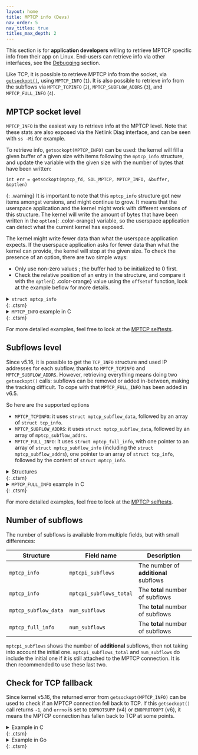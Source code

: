 ```yaml
---
layout: home
title: MPTCP info (Devs)
nav_order: 5
nav_titles: true
titles_max_depth: 2
---
```


This section is for **application developers** willing to retrieve MPTCP
specific info from their app on Linux. End-users can retrieve info via other
interfaces, see the [Debugging](debugging.html) section.

Like TCP, it is possible to retrieve MPTCP info from the socket, via
[`getsockopt()`](https://www.man7.org/linux/man-pages/man2/getsockopt.2.html),
using `MPTCP_INFO` (`1`). It is also possible to retrieve info from the subflows
via `MPTCP_TCPINFO` (`2`), `MPTCP_SUBFLOW_ADDRS` (`3`), and `MPTCP_FULL_INFO`
(`4`).

## MPTCP socket level

`MPTCP_INFO` is the easiest way to retrieve info at the MPTCP level. Note that
these stats are also exposed via the Netlink Diag interface, and can be seen
with `ss -Mi` for example.

To retrieve info, `getsockopt(MPTCP_INFO)` can be used: the kernel will fill a
given buffer of a given size with items following the `mptcp_info` structure,
and update the variable with the given size with the number of bytes that have
been written:

<div class="language-c highlighter-rouge">
  <div class="highlight">
    <pre class="highlight"><code>int err = <span class="color-main">getsockopt</span>(<span class="color-blue">mptcp_fd</span>, <span class="color-yellow">SOL_MPTCP</span>, <span class="color-green">MPTCP_INFO</span>, &<span class="color-red">buffer</span>, &<span class="color-orange">optlen</span>)</code></pre>
  </div>
</div>

{: .warning}
It is important to note that this `mptcp_info` structure got new items amongst
versions, and might continue to grow. It means that the userspace application
and the kernel might work with different versions of this structure. The
kernel will write the amount of bytes that have been written in the
`optlen`{: .color-orange} variable, so the userspace application can detect what
the current kernel has exposed.

The kernel might write fewer data than what the userspace application expects.
If the userspace application asks for fewer data than what the kernel can
provide, the kernel will stop at the given size. To check the presence of an
option, there are two simple ways:

- Only use non-zero values ; the buffer had to be initialized to 0 first.
- Check the relative position of an entry in the structure, and compare it with
  the `optlen`{: .color-orange} value using the `offsetof` function, look at the
  example beflow for more details.

<details markdown="block">
<summary><code>struct mptcp_info</code> </summary>

```c
// Items are grouped by waves of addition
struct mptcp_info {
    // v5.9
    __u8   mptcpi_subflows;
    __u8   mptcpi_add_addr_signal;
    __u8   mptcpi_add_addr_accepted;
    __u8   mptcpi_subflows_max;
    __u8   mptcpi_add_addr_signal_max;
    __u8   mptcpi_add_addr_accepted_max;
    __u32  mptcpi_flags;
    __u32  mptcpi_token;
    __u64  mptcpi_write_seq;
    __u64  mptcpi_snd_una;
    __u64  mptcpi_rcv_nxt;

    // v5.12
    __u8   mptcpi_local_addr_used;
    __u8   mptcpi_local_addr_max;

    // v5.14
    __u8   mptcpi_csum_enabled;

    // v6.5
    __u32  mptcpi_retransmits;
    __u64  mptcpi_bytes_retrans;
    __u64  mptcpi_bytes_sent;
    __u64  mptcpi_bytes_received;
    __u64  mptcpi_bytes_acked;

    // v6.8
    __u8   mptcpi_subflows_total;

    // v6.10
    __u8   reserved[3];
    __u32  mptcpi_last_data_sent;
    __u32  mptcpi_last_data_recv;
    __u32  mptcpi_last_ack_recv;
};
```

Check [include/uapi/linux/mptcp.h](https://github.com/multipath-tcp/mptcp_net-next/blob/export/include/uapi/linux/mptcp.h)
file to get the latest version.
</details> {: .ctsm}

<details markdown="block">
<summary><code>MPTCP_INFO</code> example in C </summary>

```c
int mptcp_fd; // 'mptcp_fd' has been created before with socket() or accept()
struct mptcp_info info = { 0 };
socklen_t optlen = sizeof(struct mptcp_info);

if (getsockopt(mptcp_fd, SOL_MPTCP, MPTCP_INFO, &info, &optlen) < 0)
    return; // handle errors here

// 'optlen' bytes have been written in the 'info' buffer: can be <= sizeof(struct mptcp_info).
// Check if a field is != 0, or if the kernel support the required info, e.g.:
if ((socklen_t)__builtin_offsetof(struct mptcp_info, mptcpi_subflows_total) < optlen)
    printf("Subflows: %u\n", info.mptcpi_subflows_total);
else
    printf("%s", "mptcpi_subflows_total is not available\n");
```
</details> {: .ctsm}

For more detailed examples, feel free to look at the
[MPTCP selftests](https://github.com/multipath-tcp/mptcp_net-next/blob/export/tools/testing/selftests/net/mptcp/mptcp_sockopt.c).

## Subflows level

Since v5.16, it is possible to get the `TCP_INFO` structure and used IP
addresses for each subflow, thanks to `MPTCP_TCPINFO` and `MPTCP_SUBFLOW_ADDRS`.
However, retrieving everything means doing two `getsockopt()` calls: subflows
can be removed or added in-between, making the tracking difficult. To cope with
that `MPTCP_FULL_INFO` has been added in v6.5.

So here are the supported options
- `MPTCP_TCPINFO`: it uses `struct mptcp_subflow_data`, followed by an array of
  `struct tcp_info`.
- `MPTCP_SUBFLOW_ADDRS`: it uses `struct mptcp_subflow_data`, followed by an
  array of `mptcp_subflow_addrs`.
- `MPTCP_FULL_INFO`: it uses `struct mptcp_full_info`, with one pointer to an
  array of `struct mptcp_subflow_info` (including the `struct mptcp_subflow_addrs`),
  one pointer to an array of `struct tcp_info`, followed by the content of
  `struct mptcp_info`.

<details markdown="block">
<summary>Structures </summary>
<details markdown="block">
<summary><code>struct mptcp_subflow_data</code> </summary>

```c
struct mptcp_subflow_data {
    __u32  size_subflow_data;  /* size of this structure in userspace */
    __u32  num_subflows;       /* must be 0, set by kernel */
    __u32  size_kernel;        /* must be 0, set by kernel */
    __u32  size_user;          /* size of one element in data[] */
};
```
</details> {: .ctsm}

<details markdown="block">
<summary><code>struct mptcp_subflow_addrs</code> </summary>

```c
struct mptcp_subflow_addrs {
    union {
        __kernel_sa_family_t              sa_family;
        struct sockaddr                   sa_local;
        struct sockaddr_in                sin_local;
        struct sockaddr_in6               sin6_local;
        struct __kernel_sockaddr_storage  ss_local;
    };
    union {
        struct sockaddr                   sa_remote;
        struct sockaddr_in                sin_remote;
        struct sockaddr_in6               sin6_remote;
        struct __kernel_sockaddr_storage  ss_remote;
    };
};
```
</details> {: .ctsm}

<details markdown="block">
<summary><code>struct mptcp_full_info</code> </summary>

```c
struct mptcp_full_info {
    __u32              size_tcpinfo_kernel;  /* must be 0, set by kernel */
    __u32              size_tcpinfo_user;
    __u32              size_sfinfo_kernel;   /* must be 0, set by kernel */
    __u32              size_sfinfo_user;
    __u32              num_subflows;         /* must be 0, set by kernel (real subflow count) */
    __u32              size_arrays_user;     /* max subflows that userspace is interested in;
                                              * the buffers at subflow_info/tcp_info
                                              * are respectively at least:
                                              *  size_arrays * size_sfinfo_user
                                              *  size_arrays * size_tcpinfo_user
                                              * bytes wide
                                              */
    __aligned_u64      subflow_info;
    __aligned_u64      tcp_info;
    struct mptcp_info  mptcp_info;
};
```
</details> {: .ctsm}

<details markdown="block">
<summary><code>struct mptcp_subflow_info</code> </summary>

```c
struct mptcp_subflow_info {
    __u32                       id;
    struct mptcp_subflow_addrs  addrs;
};
```
</details> {: .ctsm}

Check [include/uapi/linux/mptcp.h](https://github.com/multipath-tcp/mptcp_net-next/blob/export/include/uapi/linux/mptcp.h)
file to get the latest version.
</details> {: .ctsm}

<details markdown="block">
<summary><code>MPTCP_FULL_INFO</code> example in C </summary>

```c
int mptcp_fd; // 'mptcp_fd' has been created before with socket() or accept()
struct mptcp_full_info full_info = { 0 };
socklen_t optlen = sizeof(struct mptcp_full_info);

// Restricted to two subflows in this example. Adapt the sizes if needed.
full_info.size_arrays_user = 2;
struct mptcp_subflow_info subflow_info[2] = { 0 };
struct tcp_info tcp_info[2] = { 0 };

// Set the size and addresses
full_info.size_sfinfo_user = sizeof(struct struct mptcp_subflow_info);
full_info.size_tcpinfo_user = sizeof(struct tcp_info);
full_info.subflow_info = (unsigned long)&subflow_info[0];
full_info.tcp_info = (unsigned long)&tcp_info[0];

if (getsockopt(fd, SOL_MPTCP, MPTCP_FULL_INFO, &full_info, &optlen) < 0)
    return; // handle errors here

for (int i = 0; i < MIN(full_info.size_arrays_user, full_info.num_subflows); i++) {
    printf("subflow %d:\n", i);
    printf("\tid: %u\n", subflow_info[i].id);
    printf("\trtt: %u\n", tcp_info[i].tcpi_rtt);
}

printf("token: %u\n", full_info.mptcp_info.mptcpi_token);
```
</details> {: .ctsm}

For more detailed examples, feel free to look at the
[MPTCP selftests](https://github.com/multipath-tcp/mptcp_net-next/blob/export/tools/testing/selftests/net/mptcp/mptcp_sockopt.c).


## Number of subflows

The number of subflows is available from multiple fields, but with small
differences:

| Structure | Field name | Description |
| --- | --- | --- |
| `mptcp_info` | `mptcpi_subflows` | The number of **additional** subflows |
| `mptcp_info` | `mptcpi_subflows_total` | The **total** number of subflows |
| `mptcp_subflow_data` | `num_subflows` | The **total** number of subflows |
| `mptcp_full_info` | `num_subflows` | The **total** number of subflows |

`mptcpi_subflows` shows the number of **additional** subflows, then not taking
into account the initial one. `mptcpi_subflows_total` and `num_subflows` do
include the initial one if it is still attached to the MPTCP connection. It is
then recommended to use these last two.

## Check for TCP fallback

Since kernel v5.16, the returned error from `getsockopt(MPTCP_INFO)` can be
used to check if an MPTCP connection fell back to TCP. If this `getsockopt()`
call returns `-1`, and `errno` is set to `EOPNOTSUPP` (v4) or `ENOPROTOOPT`
 (v6), it means the MPTCP connection has fallen back to TCP at some points.

<details markdown="block">
<summary>Example in C </summary>

```c
#define MPTCP_INFO 1
bool socket_is_mptcp(int sockfd)
{
    socklen_t len = 0;
    /* We should get EOPNOTSUPP (or ENOPROTOOPT in v6) in case of fallback */
    if (getsockopt(sockfd, SOL_MPTCP, MPTCP_INFO, NULL, &len) < 0) {
        if (errno != EOPNOTSUPP && errno != ENOPROTOOPT)
            perror("getsockopt(MPTCP_INFO)");
        return false;
    }
    /* no error: MPTCP is supported */
    return true;
}
```
</details> {: .ctsm}

<details markdown="block">
<summary>Example in Go </summary>

```go
d := &Dialer{}
d.SetMultipathTCP(true)
c, err := d.Dial("tcp", addr) // check for error + defer c.Close()
tcp, ok := c.(*TCPConn) // should not fail
mptcp, err := tcp.MultipathTCP() // 'mptcp' is a boolean
```
</details> {: .ctsm}
